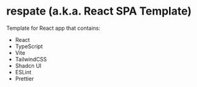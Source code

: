 # respate (a.k.a. React SPA Template)

Template for React app that contains:

- React
- TypeScript
- Vite
- TailwindCSS
- Shadcn UI
- ESLint
- Prettier
